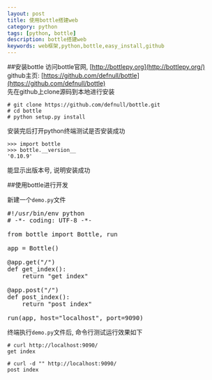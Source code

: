 ```yaml
---
layout: post
title: 使用bottle搭建web
category: python
tags: [python, bottle]
description: bottle搭建web
keywords: web框架,python,bottle,easy_install,github
---
```


##安装bottle
访问bottle官网, [http://bottlepy.org](http://bottlepy.org/)  
github主页: [https://github.com/defnull/bottle](https://github.com/defnull/bottle)  
先在github上clone源码到本地进行安装

    # git clone https://github.com/defnull/bottle.git
    # cd bottle
    # python setup.py install

安装完后打开python终端测试是否安装成功

    >>> import bottle
    >>> bottle.__version__
    '0.10.9'

能显示出版本号, 说明安装成功

##使用bottle进行开发

新建一个`demo.py`文件

<pre class="prettyprint linenums">
#!/usr/bin/env python
# -*- coding: UTF-8 -*-

from bottle import Bottle, run

app = Bottle()

@app.get("/")
def get_index():
    return "get index"

@app.post("/")
def post_index():
    return "post index"

run(app, host="localhost", port=9090)
</pre>

终端执行`demo.py`文件后,
命令行测试运行效果如下

    # curl http://localhost:9090/
    get index

    # curl -d "" http://localhost:9090/
    post index
